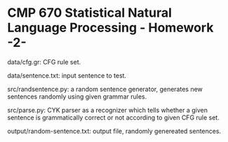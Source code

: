 # CMP 670 Statistical Natural Language Processing - Homework -2-

data/cfg.gr: CFG rule set.

data/sentence.txt: input sentence to test.

src/randsentence.py: a random sentence generator, generates new sentences randomly using given grammar rules.

src/parse.py: CYK parser as a recognizer which tells whether a given sentence is grammatically correct or not according to given CFG rule set.

output/random-sentence.txt: output file, randomly genereated sentences.
